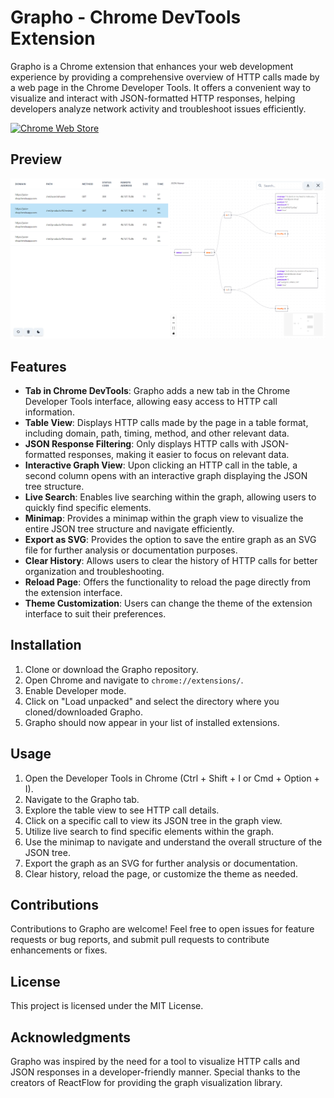 # Grapho - Chrome DevTools Extension

Grapho is a Chrome extension that enhances your web development experience by providing a comprehensive overview of HTTP calls made by a web page in the Chrome Developer Tools. It offers a convenient way to visualize and interact with JSON-formatted HTTP responses, helping developers analyze network activity and troubleshoot issues efficiently.

[![Chrome Web Store](https://img.shields.io/chrome-web-store/v/YOUR_EXTENSION_ID)](https://chrome.google.com/webstore/detail/YOUR_EXTENSION_ID)

## Preview

![App Screenshot](src/assets/screenshot.png)

## Features

- **Tab in Chrome DevTools**: Grapho adds a new tab in the Chrome Developer Tools interface, allowing easy access to HTTP call information.
- **Table View**: Displays HTTP calls made by the page in a table format, including domain, path, timing, method, and other relevant data.
- **JSON Response Filtering**: Only displays HTTP calls with JSON-formatted responses, making it easier to focus on relevant data.
- **Interactive Graph View**: Upon clicking an HTTP call in the table, a second column opens with an interactive graph displaying the JSON tree structure.
- **Live Search**: Enables live searching within the graph, allowing users to quickly find specific elements.
- **Minimap**: Provides a minimap within the graph view to visualize the entire JSON tree structure and navigate efficiently.
- **Export as SVG**: Provides the option to save the entire graph as an SVG file for further analysis or documentation purposes.
- **Clear History**: Allows users to clear the history of HTTP calls for better organization and troubleshooting.
- **Reload Page**: Offers the functionality to reload the page directly from the extension interface.
- **Theme Customization**: Users can change the theme of the extension interface to suit their preferences.

## Installation

1. Clone or download the Grapho repository.
2. Open Chrome and navigate to `chrome://extensions/`.
3. Enable Developer mode.
4. Click on "Load unpacked" and select the directory where you cloned/downloaded Grapho.
5. Grapho should now appear in your list of installed extensions.

## Usage

1. Open the Developer Tools in Chrome (Ctrl + Shift + I or Cmd + Option + I).
2. Navigate to the Grapho tab.
3. Explore the table view to see HTTP call details.
4. Click on a specific call to view its JSON tree in the graph view.
5. Utilize live search to find specific elements within the graph.
6. Use the minimap to navigate and understand the overall structure of the JSON tree.
7. Export the graph as an SVG for further analysis or documentation.
8. Clear history, reload the page, or customize the theme as needed.

## Contributions

Contributions to Grapho are welcome! Feel free to open issues for feature requests or bug reports, and submit pull requests to contribute enhancements or fixes.

## License

This project is licensed under the MIT License.

## Acknowledgments

Grapho was inspired by the need for a tool to visualize HTTP calls and JSON responses in a developer-friendly manner. Special thanks to the creators of ReactFlow for providing the graph visualization library.
